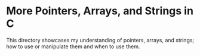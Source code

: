 # More Pointers, Arrays, and Strings in C

This directory showcases my understanding of pointers, arrays, and strings; how
to use or manipulate them and when to use them.
